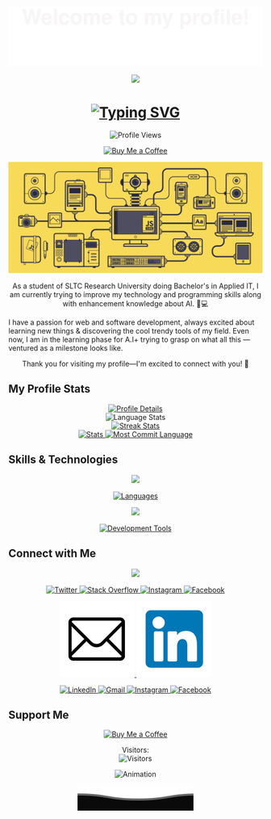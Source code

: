 <p align="center">
  <img src="assets/Bottom_up.svg" alt="Top Border">
</p>

<p align="center">
  <img src="https://github.com/7oSkaaa/7oSkaaa/blob/main/Images/about_me.gif?raw=true" width="100px">
</p>

<div align="center">
<h1>
  <a href="https://github.com/devzenmaster">
    <img src="https://readme-typing-svg.herokuapp.com?font=Fira+Code&weight=500&size=40&pause=1000&color=F7C213&center=true&vCenter=true&width=800&height=70&lines=Hi%2C+I'm+Ruwan+Sanjeewa%F0%9F%91%8B;Cybersecurity+Specialist;Full+Stack+Developer;Ethical+Hacker%7C;DevOps+Engineer%7C" alt="Typing SVG">
  </a>
</h1>

</div>

<p align="center">
  <img src="https://komarev.com/ghpvc/?username=devzenmaster&label=Profile%20views&color=0e75b6&style=flat" alt="Profile Views">
</p>

<p align="center">
  <a href="https://www.buymeacoffee.com/DevZenMaster">
    <img src="https://cdn.buymeacoffee.com/buttons/v2/default-yellow.png" height="50" width="210" alt="Buy Me a Coffee">
  </a>
</p>

<p align="center">
  <a href="https://github.com/devzenmaster">
    <img src="img/js.gif" alt="computer_system_photo" width="600">
  </a>
</p>

<p align="center">
  As a student of SLTC Research University doing Bachelor's in Applied IT, I am currently trying to improve my technology and programming skills along with enhancement knowledge about AI. 🧠💻

  I have a passion for web and software development, always excited about learning new things & discovering the cool trendy tools of my field. Even now, I am in the learning phase for A.I+ trying to grasp on what all this — ventured as a milestone looks like.
</p>

<p align="center">
  Thank you for visiting my profile—I'm excited to connect with you! 🎉
</p>

## **My Profile Stats**

<div align="center">
  <a href="https://github.com/devzenmaster">
    <img src="http://github-profile-summary-cards.vercel.app/api/cards/profile-details?username=devzenmaster&theme=slateorange" alt="Profile Details">
  </a>
</div>

<div align="center">
  <img src="https://github-readme-stats.vercel.app/api/top-langs/?username=devzenmaster&langs_count=8&theme=great-gatsby" alt="Language Stats">
</div>

<div align="center">
  <a href="https://github.com/devzenmaster">
    <img src="https://github-readme-streak-stats.herokuapp.com?user=devzenmaster&theme=rising-sun&hide_border=true&exclude_days=Sun" alt="Streak Stats">
  </a>
</div>

<div align="center">
  <a href="https://github.com/devzenmaster">
    <img src="http://github-profile-summary-cards.vercel.app/api/cards/stats?username=devzenmaster&theme=slateorange" alt="Stats">
    <img src="http://github-profile-summary-cards.vercel.app/api/cards/most-commit-language?username=devzenmaster&theme=slateorange" alt="Most Commit Language">
  </a>
</div>

## **Skills & Technologies**

<div align="center">
  <p align="center">
  <a href="https://github.com/dawidolko">
    <img src="https://img.shields.io/badge/Languages:-orange" />
  </a>
</p>
</div>
<div align="center">
  <a href="https://github.com/devzenmaster?tab=repositories">
    <img src="https://skillicons.dev/icons?i=java,py,css,html,js,r,mysql,bootstrap,react" alt="Languages">
  </a>
  <br>
</p>
</div>

<div align="center">
  <p align="center">
  <a href="https://github.com/devzenmaster">
    <img src="https://img.shields.io/badge/Development:-orange" />
  </a>
</p>
  <a href="https://github.com/devzenmaster?tab=repositories">
    <img src="https://skillicons.dev/icons?i=git,visualstudio,vscode,figma,photoshop,docker,pycharm,github" alt="Development Tools">
  </a>
</div>

## **Connect with Me**

<div align="center">
  <p align="center">
  <a href="https://github.com/devzenmaster">
    <img src="https://img.shields.io/badge/Socialmedia:-orange" />
  </a>
</p>
</div>

<div align="center">
  <p align="center">
    <a href="https://x.com/RuwanSanje78522">
      <img src="https://skillicons.dev/icons?i=twitter" alt="Twitter" width="30">
    </a>
    <a href="https://stackoverflow.com/users/26834522/ruwan-sanjeewa">
      <img src="https://skillicons.dev/icons?i=stackoverflow" alt="Stack Overflow" width="30">
    </a>
    <a href="https://www.instagram.com/_ruwan_sanjeewa_">
      <img src="https://skillicons.dev/icons?i=instagram" alt="Instagram" width="30">
    </a>
    <a href="https://www.facebook.com/profile.php?id=100040331102544&mibextid=ZbWKwL">
      <img src="https://upload.wikimedia.org/wikipedia/commons/5/51/Facebook_f_logo_%282019%29.svg" alt="Facebook" width="30">
    </a>
  </p>
  <p align="center">
    <a href="mailto:ruwansanjeewa@ieee.org">
      <img src="img/Email.png" alt="Email" >
    </a>
    <a href="www.linkedin.com/in/ruwansanjeewa">
      <img src="img/LikedIn.png" alt="LinkedIn" >
    </a>
  </p>
  <p align="center">
    <a href="https://www.linkedin.com/in/ruwansanjeewa/" target="_blank">
      <img src="https://img.shields.io/badge/-LinkedIn-%230077B5?style=for-the-badge&logo=linkedin&logoColor=white" alt="LinkedIn">
    </a>
    <a href="mailto:ruwansanjeewa@ieee.org">
      <img src="https://img.shields.io/badge/-Gmail-%23333?style=for-the-badge&logo=gmail&logoColor=red" alt="Gmail">
    </a>
    <a href="https://www.instagram.com/_ruwan_sanjeewa_" target="_blank">
      <img src="https://img.shields.io/badge/-Instagram-%23E4405F?style=for-the-badge&logo=instagram&logoColor=white" alt="Instagram">
    </a>
    <a href="https://www.facebook.com/profile.php?id=100040331102544&mibextid=ZbWKwL" target="_blank">
      <img src="https://img.shields.io/badge/-Facebook-%231877F2?style=for-the-badge&logo=facebook&logoColor=white" alt="Facebook">
    </a>
  </p>
</div>

## **Support Me**

<p align="center">
  <a href="https://www.buymeacoffee.com/DevZenMaster">
    <img src="https://cdn.buymeacoffee.com/buttons/v2/default-yellow.png" height="50" width="210" alt="Buy Me a Coffee">
  </a>
</p>

<p align="center">
  Visitors: <br>
  <img src="https://visitor-badge.laobi.icu/badge?page_id=devzenmaster.devzenmaster" alt="Visitors">
</p>


<p align="center">
  <img src="img/eesa.gif" alt="Animation">
</p>

<p align="center">
  <img src="assets/Bottom_down.svg" alt="Bottom Border">
</p>

